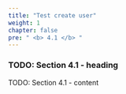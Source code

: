 ```yaml
---
title: "Test create user"
weight: 1
chapter: false
pre: " <b> 4.1 </b> "
---
```


### TODO: Section 4.1 - heading

TODO: Section 4.1 - content
